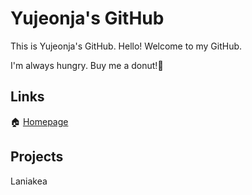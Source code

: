 Yujeonja's GitHub
=================

This is Yujeonja's GitHub. Hello! Welcome to my GitHub.

I'm always hungry. Buy me a donut!🍩
## Links

🏠 [Homepage](https://hardboiled65.tk)

## Projects

Laniakea

<!--
**hardboiled65/hardboiled65** is a ✨ _special_ ✨ repository because its `README.md` (this file) appears on your GitHub profile.

Here are some ideas to get you started:

- 🔭 I’m currently working on ...
- 🌱 I’m currently learning ...
- 👯 I’m looking to collaborate on ...
- 🤔 I’m looking for help with ...
- 💬 Ask me about ...
- 📫 How to reach me: ...
- 😄 Pronouns: ...
- ⚡ Fun fact: ...
-->
